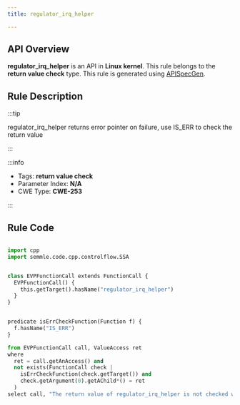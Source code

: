 ```yaml
---
title: regulator_irq_helper

---
```



## API Overview
**regulator_irq_helper** is an API in **Linux kernel**. This rule belongs to the **return value check** type. This rule is generated using [APISpecGen](../../tools/APISpecGen).
## Rule Description

:::tip

regulator_irq_helper returns error pointer on failure, use IS_ERR to check the return value

:::

:::info

- Tags: **return value check**
- Parameter Index: **N/A**
- CWE Type: **CWE-253**

:::

## Rule Code
```python

import cpp
import semmle.code.cpp.controlflow.SSA


class EVPFunctionCall extends FunctionCall {
  EVPFunctionCall() {
    this.getTarget().hasName("regulator_irq_helper")
  }
}


predicate isErrCheckFunction(Function f) {
  f.hasName("IS_ERR") 
}

from EVPFunctionCall call, ValueAccess ret
where
  ret = call.getAnAccess() and
  not exists(FunctionCall check |
    isErrCheckFunction(check.getTarget()) and
    check.getArgument(0).getAChild*() = ret
  )
select call, "The return value of regulator_irq_helper is not checked with IS_ERR."
    
```